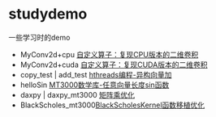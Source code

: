 # studydemo
一些学习时的demo
- MyConv2d+cpu [自定义算子：复现CPU版本的二维卷积](https://ydyhello.github.io/2024/01/19/%E8%87%AA%E5%AE%9A%E4%B9%89%E7%AE%97%E5%AD%90%EF%BC%9A%E5%A4%8D%E7%8E%B0CPU%E7%89%88%E6%9C%AC%E7%9A%84%E4%BA%8C%E7%BB%B4%E5%8D%B7%E7%A7%AF/)
- MyConv2d+cuda [自定义算子：复现CUDA版本的二维卷积](https://ydyhello.github.io/2024/02/16/%E8%87%AA%E5%AE%9A%E4%B9%89%E7%AE%97%E5%AD%90%EF%BC%9A%E5%A4%8D%E7%8E%B0CUDA%E7%89%88%E6%9C%AC%E7%9A%84%E4%BA%8C%E7%BB%B4%E5%8D%B7%E7%A7%AF/)
- copy_test | add_test [hthreads编程-异构向量加](https://ydyhello.github.io/2024/02/02/hthreads%E7%BC%96%E7%A8%8B-%E5%BC%82%E6%9E%84%E5%90%91%E9%87%8F%E5%8A%A0/)
- helloSin [MT3000数学库-任意向量长度sin函数](https://ydyhello.github.io/2024/02/02/MT3000%E6%95%B0%E5%AD%A6%E5%BA%93-%E4%BB%BB%E6%84%8F%E5%90%91%E9%87%8F%E9%95%BF%E5%BA%A6sin%E5%87%BD%E6%95%B0/)
- daxpy | daxpy_mt3000 [矩阵乘优化](https://ydyhello.github.io/2024/02/02/%E7%9F%A9%E9%98%B5%E4%B9%98%E4%BC%98%E5%8C%96/)
- BlackScholes_mt3000[BlackScholesKernel函数移植优化](https://ydyhello.github.io/2024/02/02/BlackScholesKernel%E5%87%BD%E6%95%B0%E7%A7%BB%E6%A4%8D%E4%BC%98%E5%8C%96/)
